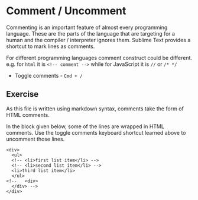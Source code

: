 Comment / Uncomment
====================

Commenting is an important feature of almost every programming language. These
are the parts of the language that are targeting for a human and the compiler /
interpreter ignores them. Sublime Text provides a shortcut to mark lines as
comments.

For different programming languages comment construct could be different. e.g.
for `html` it is `<!-- comment -->` while for JavaScript it is `//` or `/* */`

* Toggle comments - `Cmd + /`

Exercise
---------

As this file is written using markdown syntax, comments take the form of HTML
comments.

In the block given below, some of the lines are wrapped in HTML comments. Use
the toggle comments keyboard shortcut learned above to uncomment those lines.


```
<div>
  <ul>
  <!-- <li>first list item</li> -->
  <!-- <li>second list item</li> -->
  <li>third list item</li>
  </ul>
<!--   <div>
  </div> -->
</div>
```